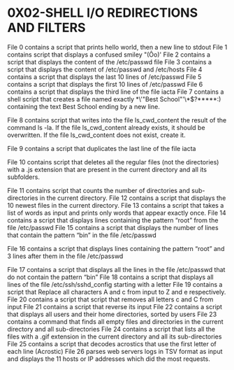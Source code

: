 # 0X02-SHELL I/O REDIRECTIONS AND FILTERS
File 0 contains a script that prints hello world, then a new line to stdout
File 1 contains script that displays a confused smiley "(Ôo)'
File 2 contains a script that displays the content of the /etc/passwd file
File 3 contains a script that displays  the content of /etc/passwd and /etc/hosts
File 4 contains a script that displays the last 10 lines of /etc/passwd
File 5 contains a script that displays the first 10 lines of /etc/passwd
File 6 contains a script that displays the third line of the file iacta
File 7 contains a shell script that creates a file named exactly \*\\'"Best School"\'\\*$\?\*\*\*\*\*:) containing the text Best School ending by a new line.

File 8 contains script that writes into the file ls_cwd_content the result of the command ls -la. If the file ls_cwd_content already exists, it should be overwritten. If the file ls_cwd_content does not exist, create it.

File 9 contains a script that duplicates the last line of the file iacta

File 10 contains script that deletes all the regular files (not the directories) with a .js extension that are present in the current directory and all its subfolders.

File 11 contains script that counts the number of directories and sub-directories in the current directory.
File 12 contains a script that displays the 10 newest files in the current directory.
File 13 contains a script that takes a list of words as input and prints only words that appear exactly once.
File 14 contains a script that displays lines containing the pattern “root” from the file /etc/passwd
File 15 contains a script that displays the number of lines that contain the pattern “bin” in the file /etc/passwd

File 16 contains a script that displays lines containing the pattern “root” and 3 lines after them in the file /etc/passwd

File 17 contains a script that displays all the lines in the file /etc/passwd that do not contain the pattern “bin”
File 18 contains a script that displays all lines of the file /etc/ssh/sshd_config starting with a letter
File 19 contains a script that Replace all characters A and c from input to Z and e respectively.
File 20 contains a script that script that removes all letters c and C from input
File 21 contains a script that reverse its input
File 22 contains a script that displays all users and their home directories, sorted by users
File 23 contains a command that finds all empty files and directories in the current directory and all sub-directories
File 24 contains a script that lists all the files with a .gif extension in the current directory and all its sub-directories
File 25 contains  a script that decodes acrostics that use the first letter of each line (Acrostic)
File 26 parses web servers logs in TSV format as input and displays the 11 hosts or IP addresses which did the most requests.

